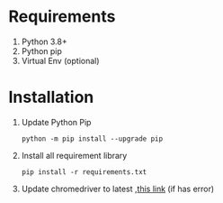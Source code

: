 # Requirements
1. Python 3.8+
2. Python pip
3. Virtual Env (optional)

# Installation
1. Update Python Pip
    ```
    python -m pip install --upgrade pip
    ```
2. Install all requirement library
    ```
    pip install -r requirements.txt
    ```
3. Update chromedriver to latest ,[this link](https://chromedriver.chromium.org/) (if has error)
